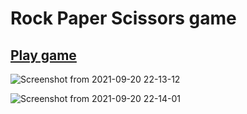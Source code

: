 # Rock Paper Scissors game

## [Play game]( https://maheshsangeet.github.io/Rock_Paper_Scissors_game/)

![Screenshot from 2021-09-20 22-13-12](https://user-images.githubusercontent.com/74812363/134041326-71a5ff3b-a955-468d-bb77-2a9a11f71d15.png)


![Screenshot from 2021-09-20 22-14-01](https://user-images.githubusercontent.com/74812363/134041384-e0ab4673-3637-4af1-93c0-bc38b3c261e5.png)
